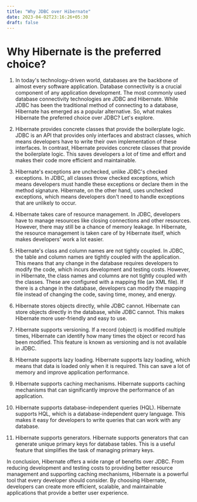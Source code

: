 ```yaml
---
title: "Why JDBC over Hibernate"
date: 2023-04-02T23:16:26+05:30
draft: false
---
```


# Why Hibernate is the preferred choice?

1. In today's technology-driven world, databases are the backbone of almost every software application. Database connectivity is a crucial component of any application development. The most commonly used database connectivity technologies are JDBC and Hibernate. While JDBC has been the traditional method of connecting to a database, Hibernate has emerged as a popular alternative. So, what makes Hibernate the preferred choice over JDBC? Let's explore.

2. Hibernate provides concrete classes that provide the boilerplate logic.
JDBC is an API that provides only interfaces and abstract classes, which means developers have to write their own implementation of these interfaces. In contrast, Hibernate provides concrete classes that provide the boilerplate logic. This saves developers a lot of time and effort and makes their code more efficient and maintainable.

3. Hibernate's exceptions are unchecked, unlike JDBC's checked exceptions.
In JDBC, all classes throw checked exceptions, which means developers must handle these exceptions or declare them in the method signature. Hibernate, on the other hand, uses unchecked exceptions, which means developers don't need to handle exceptions that are unlikely to occur.

4. Hibernate takes care of resource management.
In JDBC, developers have to manage resources like closing connections and other resources. However, there may still be a chance of memory leakage. In Hibernate, the resource management is taken care of by Hibernate itself, which makes developers' work a lot easier.

5. Hibernate's class and column names are not tightly coupled.
In JDBC, the table and column names are tightly coupled with the application. This means that any change in the database requires developers to modify the code, which incurs development and testing costs. However, in Hibernate, the class names and columns are not tightly coupled with the classes. These are configured with a mapping file (an XML file). If there is a change in the database, developers can modify the mapping file instead of changing the code, saving time, money, and energy.

6. Hibernate stores objects directly, while JDBC cannot.
Hibernate can store objects directly in the database, while JDBC cannot. This makes Hibernate more user-friendly and easy to use.

7. Hibernate supports versioning.
If a record (object) is modified multiple times, Hibernate can identify how many times the object or record has been modified. This feature is known as versioning and is not available in JDBC.

8. Hibernate supports lazy loading.
Hibernate supports lazy loading, which means that data is loaded only when it is required. This can save a lot of memory and improve application performance.

9. Hibernate supports caching mechanisms.
Hibernate supports caching mechanisms that can significantly improve the performance of an application.

10. Hibernate supports database-independent queries (HQL).
Hibernate supports HQL, which is a database-independent query language. This makes it easy for developers to write queries that can work with any database.

11. Hibernate supports generators.
Hibernate supports generators that can generate unique primary keys for database tables. This is a useful feature that simplifies the task of managing primary keys.

In conclusion, Hibernate offers a wide range of benefits over JDBC. From reducing development and testing costs to providing better resource management and supporting caching mechanisms, Hibernate is a powerful tool that every developer should consider. By choosing Hibernate, developers can create more efficient, scalable, and maintainable applications that provide a better user experience.

